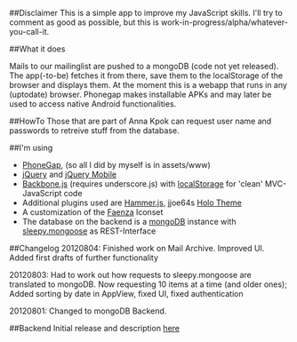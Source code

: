 ##Disclaimer
This is a simple app to improve my JavaScript skills.
I'll try to comment as good as possible, but this is work-in-progress/alpha/whatever-you-call-it.

##What it does

Mails to our mailinglist are pushed to a mongoDB (code not yet released). The app(-to-be) fetches it from there, save them to the localStorage of the browser and displays them.
At the moment this is a webapp that runs in any (uptodate) browser. Phonegap makes installable APKs and may later be used to access native Android functionalities.

##HowTo
Those that are part of Anna Kpok can request user name and passwords to retreive stuff from the database.


##I'm using

* [PhoneGap](http://www.phonegap.com), (so all I did by myself is in assets/www)
* [jQuery](http://www.jquery.com) and [jQuery Mobile](http://www.jquerymobile.com)
* [Backbone.js](http://documentcloud.github.com/backbone/) (requires underscore.js) with [localStorage](https://github.com/jeromegn/Backbone.localStorage) for 'clean' MVC-JavaScript code
* Additional plugins used are [Hammer.js](https://github.com/eightmedia/hammer.js), jjoe64s [Holo Theme](https://github.com/jjoe64/jquery-mobile-android-themes)
* A customization of the [Faenza](http://tiheum.deviantart.com/art/Faenza-Icons-173323228) Iconset 
* The database on the backend is a [mongoDB](https://mongodb.org/) instance with [sleepy.mongoose](https://github.com/kchodorow/sleepy.mongoose) as REST-Interface

##Changelog
20120804: Finished work on Mail Archive. Improved UI. Added first drafts of further functionality

20120803: Had to work out how requests to sleepy.mongoose are translated to mongoDB. Now requesting 10 items at a time (and older ones);
Added sorting by date in AppView, fixed UI, fixed authentication

20120801: Changed to mongoDB Backend.

##Backend
Initial release and description [here](https://github.com/pilpul/SrvKpok)
